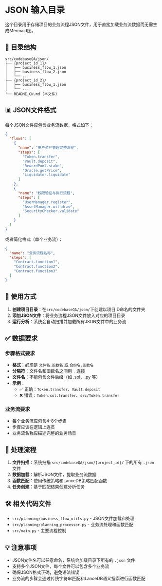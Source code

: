 # JSON 输入目录

这个目录用于存储项目的业务流程JSON文件，用于直接加载业务流数据而无需生成Mermaid图。

## 📁 目录结构

```
src/codebaseQA/json/
├── {project_id_1}/
│   ├── business_flow_1.json
│   ├── business_flow_2.json
│   └── ...
├── {project_id_2}/
│   ├── business_flow_1.json
│   └── ...
└── README_CN.md (本文件)
```

## 📊 JSON文件格式

每个JSON文件应包含业务流数据，格式如下：

```json
{
  "flows": [
    {
      "name": "用户资产管理完整流程",
      "steps": [
        "Token.transfer",
        "Vault.deposit", 
        "RewardPool.stake",
        "Oracle.getPrice",
        "Liquidator.liquidate"
      ]
    },
    {
      "name": "权限验证与执行流程",
      "steps": [
        "UserManager.register",
        "AssetManager.withdraw",
        "SecurityChecker.validate"
      ]
    }
  ]
}
```

或者简化格式（单个业务流）：

```json
{
  "name": "业务流程名称",
  "steps": [
    "Contract.function1",
    "Contract.function2",
    "Contract.function3"
  ]
}
```

## 🎯 使用方式

1. **创建项目目录**：在`src/codebaseQA/json/`下创建以项目ID命名的文件夹
2. **添加JSON文件**：将业务流程JSON文件放入对应的项目目录
3. **运行分析**：系统会自动扫描并加载所有JSON文件中的业务流

## ✅ 数据要求

### 步骤格式要求
- **格式**：必须是 `文件名.函数名` 或 `合约名.函数名`
- **分隔符**：文件名和函数名之间用 `.` 连接
- **文件名**：不能包含文件后缀（如 .sol、.py 等）
- **示例**：
  - ✅ 正确：`Token.transfer`、`Vault.deposit`
  - ❌ 错误：`Token.sol.transfer`、`src/Token.transfer`

### 业务流要求
- 每个业务流应包含4-8个步骤
- 步骤应该在逻辑上连贯
- 业务流名称应描述完整的业务场景

## 🔄 处理流程

1. **文件扫描**：系统扫描 `src/codebaseQA/json/{project_id}/` 下的所有 `.json` 文件
2. **数据加载**：解析JSON文件，提取业务流数据
3. **函数匹配**：使用传统策略和LanceDB策略匹配函数
4. **任务创建**：基于匹配结果创建分析任务

## 🛠️ 相关代码文件

- `src/planning/business_flow_utils.py` - JSON文件加载和处理
- `src/planning/planning_processor.py` - 业务流处理和函数匹配
- `src/main.py` - 主要流程控制

## 💡 注意事项

- JSON文件名可以任意命名，系统会加载目录下所有的 `.json` 文件
- 支持多个JSON文件，每个文件可以包含多个业务流
- 确保JSON格式正确，避免语法错误
- 业务流的步骤会通过传统字符串匹配和LanceDB语义搜索进行函数匹配 